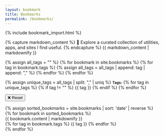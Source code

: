 ```yaml
---
layout: bookmark 
title: Bookmarks
permalink: /bookmarks/
---
```


{% include bookmark_import.html %}

<div class="bubble">
{% capture markdown_content %}
💁 Explore a curated collection of utilities, apps, and sites I find useful.
{% endcapture %}
{{ markdown_content | markdownify }}

<div class="spacer"></div>

{% assign all_tags = "" %}
  {% for bookmark in site.bookmarks %}
    {% for tag in bookmark.tags %}
      {% assign all_tags = all_tags | append: tag | append: "," %}
    {% endfor %}
  {% endfor %}

  {% assign unique_tags = all_tags | split: "," | uniq %}
  <small><b>Tags:</b></small>
  {% for tag in unique_tags %}
    {% if tag != "" %}
      <span class='tag small' data-tag="{{ tag | downcase }}">{{ tag }}</span>
    {% endif %}
  {% endfor %}

<div class="spacer"></div>

<button id="reset">❌ Reset</button>
</div>

<div class="bookmarks-container">
{% assign sorted_bookmarks = site.bookmarks | sort: 'date' | reverse %}
{% for bookmark in sorted_bookmarks %}
<div class="bookmarks-bubble" data-tags="{% for tag in bookmark.tags %}{{ tag | downcase }}{% if forloop.last == false %},{% endif %}{% endfor %}">
  {{ bookmark.content | markdownify }}

<div class="spacer"></div>
  {% for tag in bookmark.tags %}
    <span class='tag small'>{{ tag }}</span>
  {% endfor %}
</div>
{% endfor %}
</div>

<div class="spacer"></div>
